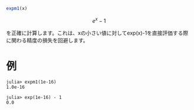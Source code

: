 ```julia
expm1(x)
```

$$
e^x-1
$$

を正確に計算します。これは、xの小さい値に対してexp(x)-1を直接評価する際に関わる精度の損失を回避します。

# 例

```jldoctest
julia> expm1(1e-16)
1.0e-16

julia> exp(1e-16) - 1
0.0
```
